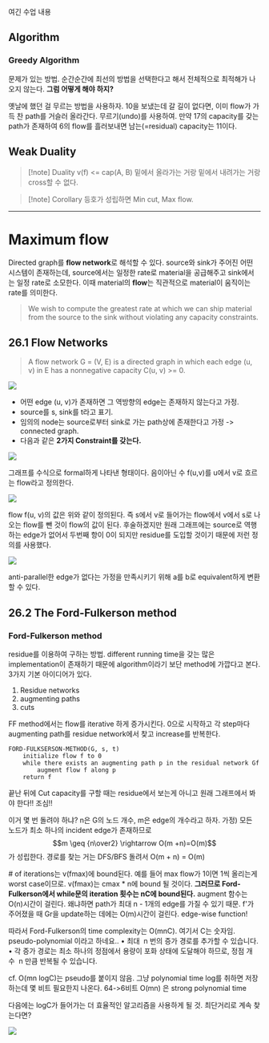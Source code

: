 여긴 수업 내용
## Algorithm
### Greedy Algorithm
문제가 있는 방법.
순간순간에 최선의 방법을 선택한다고 해서 전체적으로 최적해가 나오지 않는다.
**그럼 어떻게 해야 하지?**

옛날에 했던 걸 무르는 방법을 사용하자. 
10을 보냈는데 갈 길이 없다면, 이미 flow가 가득 찬 path를 거슬러 올라간다. 무르기(undo)를 사용하여.
만약 17의 capacity를 갖는 path가 존재하여 6의 flow를 흘러보내면 남는(=residual) capacity는 11이다.
## Weak Duality

>[!note] Duality
>v(f) <= cap(A, B)
밑에서 올라가는 거랑 밑에서 내려가는 거랑 cross할 수 없다.

>[!note] Corollary
>등호가 성립하면 Min cut, Max flow.

---

# Maximum flow
Directed graph를 **flow network**로 해석할 수 있다.
source와 sink가 주어진 어떤 시스템이 존재하는데,  source에서는 일정한 rate로 material을 공급해주고 sink에서는 일정 rate로 소모한다. 이때 material의 **flow**는 직관적으로 material이 움직이는 rate를 의미한다.

> We wish to compute the greatest rate at which we can ship material from the source to the sink without violating any capacity constraints.

## 26.1 Flow Networks
>A flow network G = (V, E) is a directed graph in which each edge (u, v) in E has a nonnegative capacity C(u, v) >= 0.


![](https://i.imgur.com/LH0Ovbs.png)

- 어떤 edge (u, v)가 존재하면 그 역방향의 edge는 존재하지 않는다고 가정.
- source를 s, sink를 t라고 표기.
- 임의의 node는 source로부터 sink로 가는 path상에 존재한다고 가정 -> connected graph.
- 다음과 같은 **2가지 Constraint를 갖는다.**

![](https://i.imgur.com/guextTp.png)

그래프를 수식으로 formal하게 나타낸 형태이다. 
음이아닌 수 f(u,v)를 u에서 v로 흐르는 flow라고 정의한다.

![](https://i.imgur.com/vOiNvid.png)

flow f(u, v)의 값은 위와 같이 정의된다.
즉 s에서 v로 들어가는 flow에서 v에서 s로 나오는 flow를 뺀 것이 flow의 값이 된다.
후술하겠지만 원래 그래프에는 source로 역행하는 edge가 없어서 두번째 항이 0이 되지만 residue를 도입할 것이기 때문에 저런 정의를 사용했다.

![](https://i.imgur.com/Cq3Gawp.png)

anti-parallel한 edge가 없다는 가정을 만족시키기 위해 a를 b로 equivalent하게 변환할 수 있다.

## 26.2 The Ford-Fulkerson method
### Ford-Fulkerson method
residue를 이용하여 구하는 방법.
different running time을 갖는 많은 implementation이 존재하기 때문에 algorithm이라기 보단 method에 가깝다고 본다. 3가지 기본 아이디어가 있다.
1. Residue networks
2. augmenting paths
3. cuts

FF method에서는 flow를 iterative 하게 증가시킨다.
0으로 시작하고 각 step마다 augmenting path를 residue network에서 찾고 increase를 반복한다.

```pseudocode
FORD-FULKSERSON-METHOD(G, s, t)
	initialize flow f to 0
	while there exists an augmenting path p in the residual network Gf
		augment flow f along p
	return f
```







끝난 뒤에 Cut capacity를 구할 때는 residue에서 보는게 아니고 원래 그래프에서 봐야 한다!! 조심!!

이거 몇 번 돌려야 하냐?
n은 G의 노드 개수, m은 edge의 개수라고 하자.
가정) 모든 노드가 최소 하나의 incident edge가 존재하므로
$$m \geq {n\over2} \rightarrow O(m +n)=O(m)$$
가 성립한다.
경로를 찾는 거는 DFS/BFS 돌려서 O(m + n) = O(m)

\# of iterations는 v(fmax)에 bound된다. 예를 들어 max flow가 1이면 1씩 올리는게 worst case이므로.
v(fmax)는 cmax \* n에 bound 될 것이다. 
**그러므로 Ford-Fulkerson에서 while문의 iteration 횟수는 nC에 bound된다.**
augment 함수는 O(n)시간이 걸린다. 왜냐하면 path가 최대 n - 1개의 edge를 가질 수 있기 때문.
f'가 주어졌을 때 Gr을 update하는 데에는 O(m)시간이 걸린다. edge-wise function!

따라서 Ford-Fulkerson의 time complexity는 O(mnC).
여기서 C는 숫자임. pseudo-polynomial 이라고 하네요..
• 최대  n 번의 증가 경로를 추가할 수 있습니다.
• 각 증가 경로는 최소 하나의 정점에서 용량이 포화 상태에 도달해야 하므로, 정점 개수  n 만큼 반복될 수 있습니다.

cf. O(mn logC)는 pseudo를 붙이지 않음. 그냥 polynomial time
log를 취하면 저장하는데 몇 비트 필요한지 나온다. 64->6비트
O(mn) 은 strong polynomial time

다음에는 logC가 들어가는 더 효율적인 알고리즘을 사용하게 될 것.
최단거리로 계속 찾는다면? 

![](https://i.imgur.com/8YhPKjM.png)


